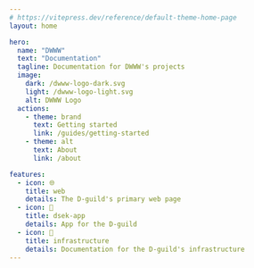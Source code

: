 ```yaml
---
# https://vitepress.dev/reference/default-theme-home-page
layout: home

hero:
  name: "DWWW"
  text: "Documentation"
  tagline: Documentation for DWWW's projects
  image:
    dark: /dwww-logo-dark.svg
    light: /dwww-logo-light.svg
    alt: DWWW Logo
  actions:
    - theme: brand
      text: Getting started
      link: /guides/getting-started
    - theme: alt
      text: About
      link: /about

features:
  - icon: 🌐
    title: web
    details: The D-guild's primary web page
  - icon: 📱
    title: dsek-app
    details: App for the D-guild
  - icon: 🚧
    title: infrastructure
    details: Documentation for the D-guild's infrastructure
---
```

